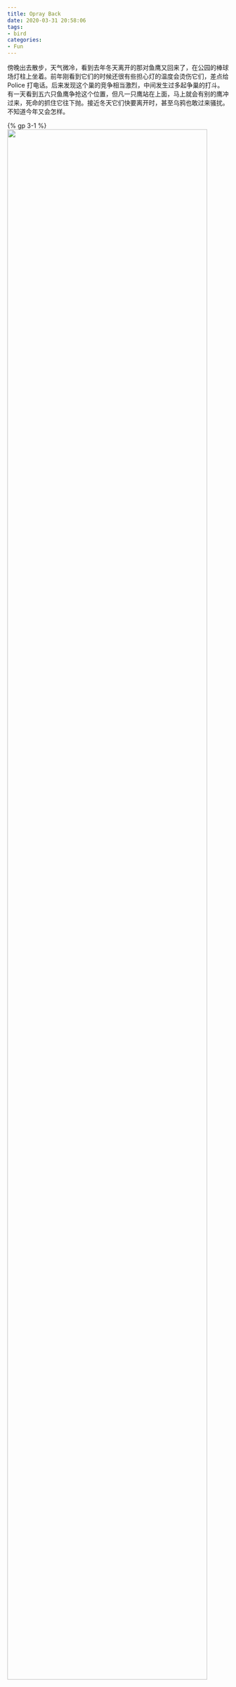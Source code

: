 ```yaml
---
title: Opray Back
date: 2020-03-31 20:58:06
tags:
- bird
categories:
- Fun
---
```


 傍晚出去散步，天气微冷，看到去年冬天离开的那对鱼鹰又回来了，在公园的棒球场灯柱上坐着。前年刚看到它们的时候还很有些担心灯的温度会烫伤它们，差点给 Police 打电话。后来发现这个巢的竞争相当激烈，中间发生过多起争巢的打斗。有一天看到五六只鱼鹰争抢这个位置，但凡一只鹰站在上面，马上就会有别的鹰冲过来，死命的抓住它往下抛。接近冬天它们快要离开时，甚至乌鸦也敢过来骚扰。不知道今年又会怎样。


{% gp 3-1 %}
<img width="95%" src="https://i.loli.net/2020/04/01/AQXhKpulH3ioDPr.jpg" >
<img width="95%" src="https://i.loli.net/2020/04/01/2a7euX5tzdHCpSP.jpg" >
<img width="95%" src="https://i.loli.net/2020/04/01/AUdtjNQ34S8wFV7.jpg" >
{% endgp %}
left: 2020/3/31, 16:39
middle: 2020/3/31, 16:40
right: 2019/5/1, 13:39

{% gp 3-1 %}
<img width="95%" src="https://i.loli.net/2020/04/01/Si5FsaMLrTC4Nbk.jpg" >
<img width="95%" src="https://i.loli.net/2020/04/01/XLGuW27hofEnrae.jpg" >
<img width="95%" src="https://i.loli.net/2020/04/01/Zfi8GQFhxEKWy5j.jpg" >
{% endgp %}
left: 2019/4/24, 14:41, fight
middle: 2019/4/24, 14:30, fight
right: 2019/4/23, 13:57


